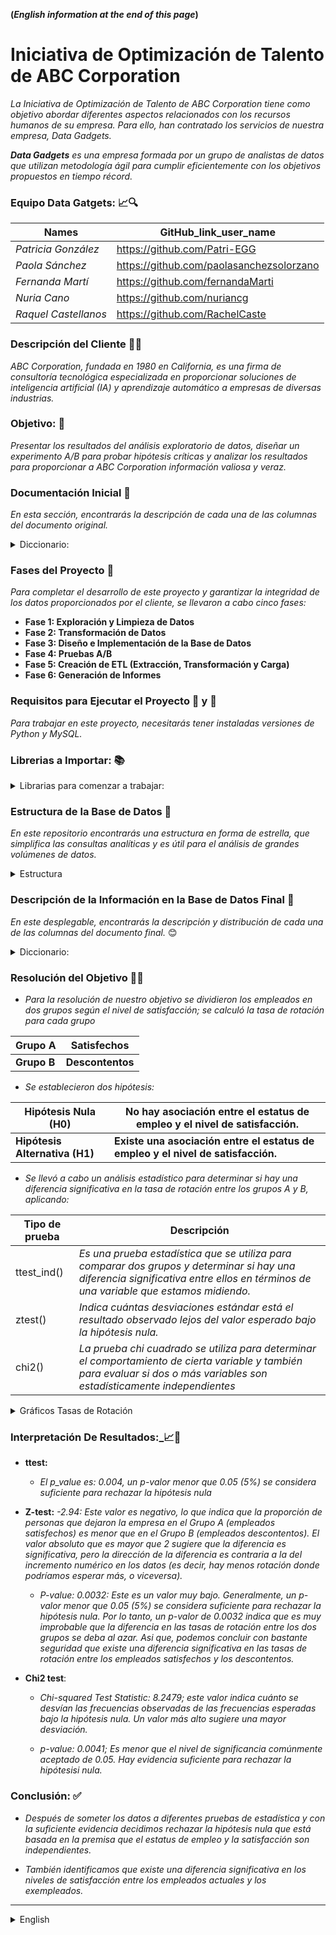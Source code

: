 **(_English information at the end of this page_)**


# Iniciativa de Optimización de Talento de ABC Corporation
      
_La Iniciativa de Optimización de Talento de ABC Corporation tiene como objetivo abordar diferentes aspectos relacionados con los recursos humanos de su empresa. Para ello, han contratado los servicios de nuestra empresa, Data Gadgets._

_**Data Gadgets** es una empresa formada por un grupo de analistas de datos que utilizan metodología ágil para cumplir eficientemente con los objetivos propuestos en tiempo récord._

### Equipo Data Gatgets: 📈🔍

|Names|GitHub_link_user_name|
|-----|------------------|
|_Patricia González_|https://github.com/Patri-EGG|
|_Paola Sánchez_|https://github.com/paolasanchezsolorzano|
|_Fernanda Martí_|https://github.com/fernandaMarti|
|_Nuria Cano_| https://github.com/nuriancg|
|_Raquel Castellanos_|https://github.com/RachelCaste|


### Descripción del Cliente 👨‍💻

_ABC Corporation, fundada en 1980 en California, es una firma de consultoría tecnológica especializada en proporcionar soluciones de inteligencia artificial (IA) y aprendizaje automático a empresas de diversas industrias._

### Objetivo: 🎯
_Presentar los resultados del análisis exploratorio de datos, diseñar un experimento A/B para probar hipótesis críticas y analizar los resultados para proporcionar a ABC Corporation información valiosa y veraz._

### Documentación Inicial 📌
_En esta sección, encontrarás la descripción de cada una de las columnas del documento original._

<details>
<summary> Diccionario:</summary>

| Nombre de la columna        | Descripción                                                                                  |
| ------------------- | --------------------------------------------------------------------------------------------- |
| Age                 | The employee’s age.                                                                           |
| Attrition           | Indicates whether the employee has left the company (“No” means they haven’t left, and “Yes” means they have). |
| BusinessTravel      | Describes the frequency of work-related travel for the employee (e.g., “Travel_Rarely” for infrequent travel). |
| DailyRate           | The employee’s daily rate.                                                                    |
| Department          | The department in which the employee works (e.g., “Research & Development,” “Sales,” etc.). |
| DistanceFromHome    | The distance from the employee’s home to their workplace.                                     |
| Education           | The employee’s education level (usually on a scale from 1 to 5).                               |
| EducationField      | The field of education or specialization for the employee.                                     |
| EmployeeCount       | A counter (usually set to 1) used for counting employees.                                      |
| EmployeeNumber      | A unique identification number for the employee.                                              |
| EnvironmentSatisfaction | Employee satisfaction level related to their work environment, ranging from 1 to 4 (with 4 being the highest satisfaction). |
| Gender              | The employee’s gender (where 0 corresponds to “male” and 1 to “female”).                        |
| HourlyRate          | The employee’s hourly rate.                                                                   |
| JobInvolvement      | The level of employee involvement in their work.                                               |
| JobLevel            | The employee’s hierarchical level within the company.                                          |
| JobRole             | The employee’s job role or position.                                                           |
| JobSatisfaction     | Employee satisfaction level with their job.                                                    |
| MaritalStatus       | The employee’s marital status (e.g., “Single,” “Married,” etc.).                                |
| MonthlyIncome       | The employee’s monthly income.                                                                 |
| MonthlyRate         | The employee’s monthly rate.                                                                   |
| NumCompaniesWorked  | The number of companies where the employee has worked.                                          |
| Over18              | Indicates whether the employee is over 18 years old.                                            |
| OverTime            | Indicates whether the employee works overtime (“Yes” or “No”).                                  |
| PercentSalaryHike   | The percentage of salary increase for the employee.                                             |
| PerformanceRating   | Employee performance rating.                                                                   |
| RelationshipSatisfaction | Employee satisfaction level in interpersonal relationships.                                   |
| StandardHours       | Standard working hours.                                                                        |
| StockOptionLevel    | Employee stock option level.                                                                    |
| TotalWorkingYears   | Total years of work experience for the employee.                                                |
| TrainingTimesLastYear | Number of times the employee received training last year.                                       |
| WorkLifeBalance     | Balance between work and personal life for the employee.                                         |
| YearsAtCompany      | Number of years the employee has worked at the current company.                                  |
| YearsInCurrentRole  | Number of years the employee has been in their current role.                                     |
</details>

### Fases del Proyecto 🔄

_Para completar el desarrollo de este proyecto y garantizar la integridad de los datos proporcionados por el cliente, se llevaron a cabo cinco fases:_

* **Fase 1: Exploración y Limpieza de Datos**
* **Fase 2: Transformación de Datos**
* **Fase 3: Diseño e Implementación de la Base de Datos**
* **Fase 4: Pruebas A/B**
* **Fase 5: Creación de ETL (Extracción, Transformación y Carga)**
* **Fase 6: Generación de Informes**




### Requisitos para Ejecutar el Proyecto 🐍 y 🐬
_Para trabajar en este proyecto, necesitarás tener instaladas versiones de Python y MySQL._

###  Librerias a Importar: 📚

<details>
<summary>Librarias para comenzar a trabajar:</summary>

1. **Manipulación de Datos** 🧮 🐼
   - **Pandas**
   - **Numpy**

2. **Imputación de datos** 🕵️‍♂️
   - Scikit-learn
     -**SimpleImputer:** _Imputa valores faltantes en un conjunto de datos utilizando estrategias simples como la media, la mediana, la moda, entre             otras._
     -**IterativeImputer:** _Utiliza técnicas iterativas, especialmente útiles cuando las relaciones entre variables son complejas._
     -**KNNImputer:** _Estima valores faltantes utilizando el método de los vecinos más cercanos (K-Nearest Neighbors)._
       
3. **Visualización de datos** 📊
   -**Seaborn**: _Provides a high-level interface for creating attractive and informative statistical graphics._
   -**Matplotlib**:_Allows the creation of high-quality static plots suitable for publications and reports._

4. **Estadísticas y Pruebas** 🧪
-**Scipy:** _Proporciona funciones estadísticas y pruebas de hipótesis (por ejemplo, pruebas t, pruebas de chi-cuadrado, etc.)_
   
5. **Conexión a la Base de Datos** ⚡
-**mysql.connector:** _Un conector para MySQL que permite establecer conexiones y realizar operaciones en bases de datos MySQL desde Python._

</details>

### Estructura de la Base de Datos 📁

_En este repositorio encontrarás una estructura en forma de estrella, que simplifica las consultas analíticas y es útil para el análisis de grandes volúmenes de datos._

<details>
  <summary>Estructura</summary>
  <img src='https://github.com/nuriancg/project-da-promo-H-module-3-team-1/blob/master/Imagenes/Diagrama%20BBDD.png' alt="Diagrama BBDD">
</details>

### Descripción de la Información en la Base de Datos Final 📌

_En este desplegable, encontrarás la descripción y distribución de cada una de las columnas del documento final._ 😊


  <details>
<summary> Diccionario:</summary>

| Nombre de la columna         | Descripción                                                                                 |
| ------------------- | --------------------------------------------------------------------------------------------- |
| Age                 | The employee’s age.                                                                           |
| Age_Group           |Referring to categorizing employees based on their age range. There are five labels: (18-25), (26-35), (36-45), (45-55) and (56-65).|
|Attrition|Indicates whether the employee has left the company (“False” means they haven’t left, and “True” means they have).|
Business_Travel|Describes the frequency of work-related travel for the employee (e.g., “Travel_Rarely” for infrequent travel).|
Daily_Rate|The employee’s daily rate.|
Department|The department in which the employee works.|
Distance_From_Home|The distance from the employee’s home to their workplace.|
Education|The employee’s education level.(On a scale from 1 to 5)|
Education_Field|The field of education or specialization for the employee.|
Employee_Number|A unique identification number for the employee.|
Environment_Satisfaction|Employee satisfaction level related to their work environment.( Ranging from 1 to 4, with 4 being the highest satisfaction)|
Gender|The employee’s gender.(Where ‘M’ corresponds to “male” and ‘F’ to “female”).|
Hourly_Rate|The employee’s hourly rate.|
Job_Involvement|The level of employee involvement in their work.(On scale from 1 to 5).|
Job_Level|The employee’s hierarchical level within the company, (On scale from 1 to 5).|
Job_Role1|The employee’s position.|
Job_Satisfaction|Employee satisfaction level with their job.(Ranging from 1 to 4, with 4 being the highest satisfaction).|
Marital_Status|The employee’s marital status.(Accepts these values ‘Married’, ’Divorced’, and 'Unknown').|
Monthly_Rate| The employee’s monthly rate.|
Num_Companies_Worked|The number of companies where the employee has worked.|
Over_Time|Indicates whether the employee works overtime.(Accepts these values “True”,  “False” and 'Unknown').|
Percent_Salary_Hike1|The percentage of salary increase for the employee.(Accepts values between 0 - 1)|
Performance_Rating|Employee performance rating.(On scale from 1 to 5).|
Relationship_Satisfaction| Employee satisfaction level in interpersonal relationships.(On scale from 1 to 5).|
Stock_Option_Level|Employee stock option level.(On a scale from 0 to 4).|
Total_Working_Years|Total years of work experience for the employee.|
Training_Times_Last_Year|Number of times the employee received training last year.|
Work_Life_Balance|Balance between work and personal life for the employee.(On scale from 1 to 5).|
Years_At_Company|Number of years the employee has worked at the current company.|
Years_Since_Last_Promotion|Years since the employee’s last promotion.|
Years_With_Curr_Manager|Years under the supervision of the current manager.|
Date_Birth|The employee’s birth year. (considering data collected in 2023).|
RemoteWork| Whether the employee can work remotely or not.|

</details>

### Resolución del Objetivo  🎯🎯


* _Para la resolución de nuestro objetivo se dividieron los empleados en dos grupos según el nivel de satisfacción; se calculó la tasa de rotación para cada grupo_

  
 
|Grupo A| Satisfechos|
|------------------------|--------------------------------------------------------------------------| 
|**Grupo B** |**Descontentos**|



* _Se establecieron dos hipótesis:_
  
 
|Hipótesis Nula (H0)| No hay asociación entre el estatus de empleo y el nivel de satisfacción.|
|------------------------|--------------------------------------------------------------------------| 
|**Hipótesis Alternativa (H1)**|**Existe una asociación entre el estatus de empleo y el nivel de satisfacción.**|



* _Se llevó a cabo un análisis estadístico para determinar si hay una diferencia significativa en la tasa de rotación entre los grupos A y B, aplicando:_

  

|Tipo de prueba| Descripción|
 |--------------------|---------|
 |ttest_ind()| _Es una prueba estadística que se utiliza para comparar dos grupos y determinar si hay una diferencia significativa entre ellos en términos de una variable que estamos midiendo._|
|ztest()| _Indica cuántas desviaciones estándar está el resultado observado lejos del valor esperado bajo la hipótesis nula._| 
|chi2()|_La prueba chi cuadrado  se utiliza para determinar el comportamiento de cierta variable y también para evaluar si dos o más variables son estadísticamente independientes_|



<details>
  <summary>Gráficos Tasas de Rotación</summary>
  <img src="https://github.com/nuriancg/project-da-promo-H-module-3-team-1/blob/master/Imagenes/Gr%C3%A1ficos%20Tasas%20de%20Rotaci%C3%B3n.png" alt="Gráficos Tasas de Rotación">
</details>


### Interpretación De Resultados:_📈📝


*  **ttest:**
  
      - _El p_value es: 0.004,  un p-valor menor que 0.05 (5%) se considera suficiente para rechazar la hipótesis nula_

    
* **Z-test:** _-2.94: Este valor es negativo, lo que indica que la proporción de personas que dejaron la empresa en el Grupo A (empleados satisfechos) es menor que en el Grupo B (empleados descontentos). El valor absoluto que es mayor que 2 sugiere que la diferencia es significativa, pero la dirección de la diferencia es contraria a la del incremento numérico en los datos (es decir, hay menos rotación donde podríamos esperar más, o viceversa)._

     - _P-value: 0.0032: Este es un valor muy bajo. Generalmente, un p-valor menor que 0.05 (5%) se considera suficiente para rechazar la hipótesis nula. Por lo tanto, un p-valor de 0.0032 indica que es muy improbable que la diferencia en las tasas de rotación entre los dos grupos se deba al azar. Asi que, podemos concluir con bastante seguridad que existe una diferencia significativa en las tasas de rotación entre los empleados satisfechos y los descontentos._


* **Chi2 test**:
     - _Chi-squared Test Statistic: 8.2479; este valor indica cuánto se desvían las frecuencias observadas de las frecuencias esperadas bajo la hipótesis nula. Un valor más alto sugiere una mayor desviación._

     - _p-value: 0.0041; Es menor que el nivel de significancia comúnmente aceptado de 0.05. Hay evidencia suficiente para rechazar la hipótesisi nula._


   
### Conclusión: ✅


* _Después de someter los datos a diferentes pruebas de estadística y con la suficiente evidencia decidimos rechazar la hipótesis nula que está basada en la premisa que el estatus de empleo y la satisfacción son independientes._ 

* _También identificamos que existe una diferencia significativa en los niveles de satisfacción entre los empleados actuales y los exempleados._

_______________________________________________________________________________________________________________________________________

<details>
   
<summary> English </summary>

# ABC Corporation's Talent Optimization!!!

_ABC Corporation's Talent Optimization Initiative aims to respond to different aspects related to the human resources of their company. For which he has hired the services of our company Data Gatgets._

_**Data Gatgets** is a company formed by a group of data analysts who use agile methodology to meet each proposed objective efficiently and in record time._

### Data Gatgets Team: 📈🔍

|Names|GitHub_link_user_name|
|-----|------------------|
|_Patricia González_|https://github.com/Patri-EGG|
|_Paola Sánchez_|https://github.com/paolasanchezsolorzano|
|_Fernanda Martí_|https://github.com/fernandaMarti|
|_Nuria Cano_| https://github.com/nuriancg|
|_Raquel Castellanos_|https://github.com/RachelCaste|


### Client Description: 👨‍💻

_ABC Corporation, founded in 1980 in California, is a technology consulting firm specializing in providing artificial intelligence (AI) and machine learning solutions to companies in various industries._

### Target: 🎯

_Present the results of exploratory data analysis, design an A/B experiment to test critical hypotheses, and analyze the results to provide ABC Corporation with valuable and truthful information._

### Initial Documentation: 📌

_In this dropdown, you will find the description of each of the columns of the original document._  😊


<details>
<summary> Dictionary:</summary>

| Column_Name         | Description                                                                                   |
| ------------------- | --------------------------------------------------------------------------------------------- |
| Age                 | The employee’s age.                                                                           |
| Attrition           | Indicates whether the employee has left the company (“No” means they haven’t left, and “Yes” means they have). |
| BusinessTravel      | Describes the frequency of work-related travel for the employee (e.g., “Travel_Rarely” for infrequent travel). |
| DailyRate           | The employee’s daily rate.                                                                    |
| Department          | The department in which the employee works (e.g., “Research & Development,” “Sales,” etc.). |
| DistanceFromHome    | The distance from the employee’s home to their workplace.                                     |
| Education           | The employee’s education level (usually on a scale from 1 to 5).                               |
| EducationField      | The field of education or specialization for the employee.                                     |
| EmployeeCount       | A counter (usually set to 1) used for counting employees.                                      |
| EmployeeNumber      | A unique identification number for the employee.                                              |
| EnvironmentSatisfaction | Employee satisfaction level related to their work environment, ranging from 1 to 4 (with 4 being the highest satisfaction). |
| Gender              | The employee’s gender (where 0 corresponds to “male” and 1 to “female”).                        |
| HourlyRate          | The employee’s hourly rate.                                                                   |
| JobInvolvement      | The level of employee involvement in their work.                                               |
| JobLevel            | The employee’s hierarchical level within the company.                                          |
| JobRole             | The employee’s job role or position.                                                           |
| JobSatisfaction     | Employee satisfaction level with their job.                                                    |
| MaritalStatus       | The employee’s marital status (e.g., “Single,” “Married,” etc.).                                |
| MonthlyIncome       | The employee’s monthly income.                                                                 |
| MonthlyRate         | The employee’s monthly rate.                                                                   |
| NumCompaniesWorked  | The number of companies where the employee has worked.                                          |
| Over18              | Indicates whether the employee is over 18 years old.                                            |
| OverTime            | Indicates whether the employee works overtime (“Yes” or “No”).                                  |
| PercentSalaryHike   | The percentage of salary increase for the employee.                                             |
| PerformanceRating   | Employee performance rating.                                                                   |
| RelationshipSatisfaction | Employee satisfaction level in interpersonal relationships.                                   |
| StandardHours       | Standard working hours.                                                                        |
| StockOptionLevel    | Employee stock option level.                                                                    |
| TotalWorkingYears   | Total years of work experience for the employee.                                                |
| TrainingTimesLastYear | Number of times the employee received training last year.                                       |
| WorkLifeBalance     | Balance between work and personal life for the employee.                                         |
| YearsAtCompany      | Number of years the employee has worked at the current company.                                  |
| YearsInCurrentRole  | Number of years the employee has been in their current role.                                     |
</details>

### Phases: 🔄 

_To complete development of this project  and ensure the integrity of the data provided by the client, five phases were carried out._


   
* **Phase 1: _Data Exploration and Cleaning_**
  
* **Phase 2: _Data Transformation_**
  
* **Phase 3: _Database Design and Implementation_**
  
* **Phase 4: _A/B Testing_**
  
* **Phase 5: _ETL Creation_**
  
* **Phase 6: _Reporting_**


### To play this project on your computer: 🐍 and 🐬

_For the project you will need to have a version of Python and MySQL and get to work._

###  Libraries to Import: 📚


<details>
<summary>Libraries to start working:</summary>

1. **Data Manipulation** 🧮 🐼
   - **Pandas**
   - **Numpy**
     

2. **Imputación de datos** 🕵️‍♂️
   - Scikit-learn
     - **SimpleImputer**:_Imputes missing values in a dataset using simple strategies such as mean, median, mode, and others._
     - **IterativeImputer**:_Utilizes iterative techniques, especially useful when relationships between variables are complex._
     - **KNNImputer**:_Uses the K-Nearest Neighbors method to estimate missing values._

       
3. **Data visualization** 📊
   -**Seaborn**: _Provides a high-level interface for creating attractive and informative statistical graphics._
   -**Matplotlib**:_Allows the creation of high-quality static plots suitable for publications and reports._


4. **Stadistics and tests** 🧪
   - **Scipy**:_Provides statistical functions and hypothesis tests (e.g., t-tests, chi-square tests, etc.)._

     
5. **Database Connection** ⚡   
   - **mysql.connector**:_A connector for MySQL that allows establishing connections and performing operations on MySQL databases from Python._


</details>


### BBDD Structure: 📁

_In this repository you will find a star-shaped structure, which simplifies analytical queries and is useful for the analysis of large volumes of data._


<details>
  <summary>Structure</summary>
  <img src="https://github.com/nuriancg/project-da-promo-H-module-3-team-1/blob/master/Imagenes/Diagrama%20BBDD.png" alt="Diagrama BBDD">
</details>


### Description of the information you will find in the final BBDD: 📌


_In this dropdown, you will find the description and distribution of each of the columns of the  final document._ 😊


  <details>
<summary> Dictionary:</summary>

| Column_Name         | Description                                                                                   |
| ------------------- | --------------------------------------------------------------------------------------------- |
| Age                 | The employee’s age.                                                                           |
| Age_Group           |Referring to categorizing employees based on their age range. There are five labels: (18-25), (26-35), (36-45), (45-55) and (56-65).|
|Attrition|Indicates whether the employee has left the company (“False” means they haven’t left, and “True” means they have).|
Business_Travel|Describes the frequency of work-related travel for the employee (e.g., “Travel_Rarely” for infrequent travel).|
Daily_Rate|The employee’s daily rate.|
Department|The department in which the employee works.|
Distance_From_Home|The distance from the employee’s home to their workplace.|
Education|The employee’s education level.(On a scale from 1 to 5)|
Education_Field|The field of education or specialization for the employee.|
Employee_Number|A unique identification number for the employee.|
Environment_Satisfaction|Employee satisfaction level related to their work environment.( Ranging from 1 to 4, with 4 being the highest satisfaction)|
Gender|The employee’s gender.(Where ‘M’ corresponds to “male” and ‘F’ to “female”).|
Hourly_Rate|The employee’s hourly rate.|
Job_Involvement|The level of employee involvement in their work.(On scale from 1 to 5).|
Job_Level|The employee’s hierarchical level within the company, (On scale from 1 to 5).|
Job_Role1|The employee’s position.|
Job_Satisfaction|Employee satisfaction level with their job.(Ranging from 1 to 4, with 4 being the highest satisfaction).|
Marital_Status|The employee’s marital status.(Accepts these values ‘Married’, ’Divorced’, and 'Unknown').|
Monthly_Rate| The employee’s monthly rate.|
Num_Companies_Worked|The number of companies where the employee has worked.|
Over_Time|Indicates whether the employee works overtime.(Accepts these values “True”,  “False” and 'Unknown').|
Percent_Salary_Hike1|The percentage of salary increase for the employee.(Accepts values between 0 - 1)|
Performance_Rating|Employee performance rating.(On scale from 1 to 5).|
Relationship_Satisfaction| Employee satisfaction level in interpersonal relationships.(On scale from 1 to 5).|
Stock_Option_Level|Employee stock option level.(On a scale from 0 to 4).|
Total_Working_Years|Total years of work experience for the employee.|
Training_Times_Last_Year|Number of times the employee received training last year.|
Work_Life_Balance|Balance between work and personal life for the employee.(On scale from 1 to 5).|
Years_At_Company|Number of years the employee has worked at the current company.|
Years_Since_Last_Promotion|Years since the employee’s last promotion.|
Years_With_Curr_Manager|Years under the supervision of the current manager.|
Date_Birth|The employee’s birth year. (considering data collected in 2023).|
RemoteWork| Whether the employee can work remotely or not.|

</details>


### Target Resolution 🎯🎯


_For the resolution of our objective, employees were divided into two groups based on their satisfaction level; the turnover rate was calculated for each group._


|Group A| Satisfied|
|--------|----------|
|**Group B**|**Dissatisfied**|


* _Two hypotheses were established:_


|Null Hypothesis (H0)	|There is no association between employment status and satisfaction level.|
|--------------------|------------------------------------------------------|
|**Alternative Hypothesis (H1)**|	**There is an association between employment status and satisfaction level**.|


* _A statistical analysis was conducted to determine if there is a significant difference of tne rotation rate between Groups A and B, using:_


|Test Type|	Description|
|---------|------------|
ttest_ind()|	It is a statistical test used to compare two groups and determine if there is a significant difference between them in terms of a variable we are measuring.|
|ztest()|	Indicates how many standard deviations the observed result deviates from the expected value under the null hypothesis.|
|chi2()	|The chi-squared test is used to determine the behavior of a certain variable and also to evaluate whether two or more variables are statistically independent|




<details>
  <summary>Rotation Rate Charts</summary>
  <img src="https://github.com/nuriancg/project-da-promo-H-module-3-team-1/blob/master/Imagenes/Rotation%20Rate%20Charts.png" alt="Rotation Rate Charts">
</details>



### Results Interpretation: 📈 📝


* **ttest:**
     - _The p-value is 0.004, a p-value less than 0.05 (5%) is considered sufficient to reject the null hypothesis._

  
* **Z-test:** _-2.94: This value is negative, indicating that the proportion of people leaving the company in Group A (satisfied employees) is lower than in Group B (dissatisfied employees). The absolute value greater than 2 suggests that the difference is significant, but the direction of the difference is contrary to the numerical increase in the data (i.e., there is less turnover where we might expect more, or vice versa)._
  
    - _P-value: 0.0032: This is a very low value. Generally, a p-value less than 0.05 (5%) is considered sufficient to reject the null hypothesis. Therefore, a p-value of 0.0032 indicates that it is highly unlikely that the difference in turnover rates between the two groups is due to chance. Thus, we can conclude with reasonable certainty that there is a significant difference in turnover rates between satisfied and dissatisfied employees._

      
* **Chi2 test:**
  
   - _Chi-squared Test Statistic: 8.2479; this value indicates how much the observed frequencies deviate from the expected frequencies under the null hypothesis. A higher value suggests greater deviation._
     
   - p-value: 0.0041; It is less than the commonly accepted significance level of 0.05. There is sufficient evidence to reject the null hypothesis.
 
  
### Conclusion: ✅

* _After subjecting the data to different statistical tests and with sufficient evidence, we decided to reject the null hypothesis based on the premise that employment status and satisfaction are independent._

  
* _We also identified a significant difference in satisfaction levels between current employees and former employees._
